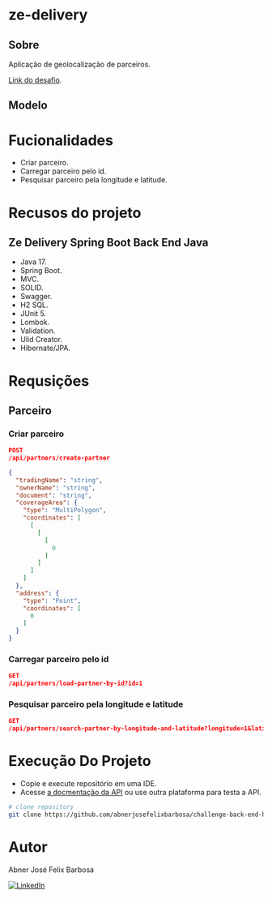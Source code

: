 # ze-delivery

## Sobre

Aplicação de geolocalização de parceiros. 

[Link do desafio](https://github.com/ab-inbev-ze-company/ze-code-challenges/blob/master/backend.md).

## Modelo

# Fucionalidades

- Criar parceiro.
- Carregar parceiro pelo id.
- Pesquisar parceiro pela longitude e latitude.

# Recusos do projeto

## Ze Delivery Spring Boot Back End Java

- Java 17.
- Spring Boot.
- MVC.
- SOLID.
- Swagger.
- H2 SQL.
- JUnit 5.
- Lombok.
- Validation.
- Ulid Creator.
- Hibernate/JPA.

# Requsições

## Parceiro

### Criar parceiro

```json
POST
/api/partners/create-partner

{
  "tradingName": "string",
  "ownerName": "string",
  "document": "string",
  "coverageArea": {
    "type": "MultiPolygon",
    "coordinates": [
      [
        [
          [
            0
          ]
        ]
      ]
    ]
  },
  "address": {
    "type": "Point",
    "coordinates": [
      0
    ]
  }
}
```

### Carregar parceiro pelo id

```json
GET
/api/partners/load-partner-by-id?id=1
```

### Pesquisar parceiro pela longitude e latitude

```json
GET
/api/partners/search-partner-by-longitude-and-latitude?longitude=1&latitude=1
```

# Execução Do Projeto

- Copie e execute repositório em uma IDE.
- Acesse [a docmentação da API](http://localhost:8080/swagger-ui/index.html) ou use outra plataforma para testa a API.

```bash
# clone repository
git clone https://github.com/abnerjosefelixbarbosa/challenge-back-end-hit.git
```

# Autor

Abner José Felix Barbosa

[![LinkedIn](https://img.shields.io/badge/LinkedIn-0077B5?style=for-the-badge&logo=linkedin&logoColor=white)](https://www.linkedin.com/in/abner-jose-feliz-barbosa/)
